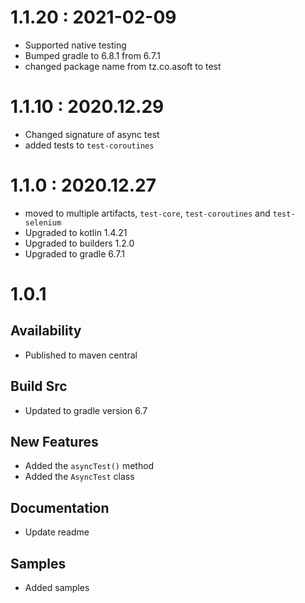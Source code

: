 # 1.1.20 : 2021-02-09

- Supported native testing
- Bumped gradle to 6.8.1 from 6.7.1
- changed package name from tz.co.asoft to test

# 1.1.10 : 2020.12.29

- Changed signature of async test
- added tests to `test-coroutines`

# 1.1.0 : 2020.12.27

- moved to multiple artifacts, `test-core`, `test-coroutines` and `test-selenium`
- Upgraded to kotlin 1.4.21
- Upgraded to builders 1.2.0
- Upgraded to gradle 6.7.1

# 1.0.1

## Availability

- Published to maven central

## Build Src

- Updated to gradle version 6.7

## New Features

- Added the `asyncTest()` method
- Added the `AsyncTest` class

## Documentation

- Update readme

## Samples

- Added samples